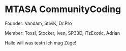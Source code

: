 MTASA CommunityCoding
=====================

Founder:
Vandam, StiviK, Dr.Pro

Member:
Toxsi, Stocker, Iven, SP33D, iTzExotic, Adrian


Hallo will was testn
Ich mag Züge!
